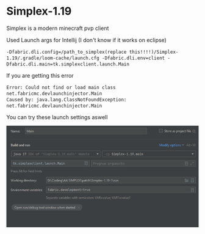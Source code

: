 # Simplex-1.19
Simplex is a modern minecraft pvp client

Used Launch args for Intellij (I don't know if it works on eclipse)
```
-Dfabric.dli.config=/path_to_simplex(replace this!!!!)/Simplex-1.19/.gradle/loom-cache/launch.cfg -Dfabric.dli.env=client -Dfabric.dli.main=tk.simplexclient.launch.Main
```

If you are getting this error

```
Error: Could not find or load main class net.fabricmc.devlaunchinjector.Main
Caused by: java.lang.ClassNotFoundException: net.fabricmc.devlaunchinjector.Main
```

You can try these launch settings aswell

![img.png](readme/img.png)